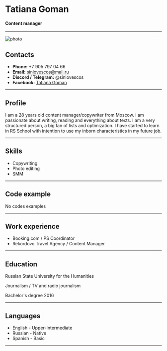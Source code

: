 # Tatiana Goman
#### Content manager
---
![photo](https://avatars.githubusercontent.com/u/105799780?v=4)


## Contacts
* **Phone:** +7 905 797 04 66
* **Email:** sinlovescos@mail.ru
* **Discord / Telegram:** @sinlovescos
* **Facebook:** [Tatiana Goman](https://www.facebook.com/sinlovescos)


---


## Profile
I am a 28 years old content manager/copywriter from Moscow. I am passionate about writing, reading and everything about texts. I am a very structured person, a big fan of lists and optimization. I have started to learn in RS School with intention to use my inborn characteristics in my future job.


---


## Skills
* Copywriting
* Photo editing
* SMM


---


## Code example
No codes examples

---


## Work experience 
* Booking.com / PS Coordinator
* Rekordovo Travel Agency / Content Manager


---


## Education
Russian State University for the Humanities


Journalism / TV and radio journalism


Bachelor's degree 2016

---


## Languages
* English - Upper-Intermediate 
* Russian - Native
* Spanish - Basic


---
